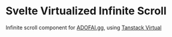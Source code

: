 # Svelte Virtualized Infinite Scroll

Infinite scroll component for [ADOFAI.gg](https://adofai.gg), using [Tanstack Virtual](https://tanstack.com/virtual/v3)
